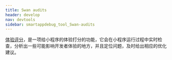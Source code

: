 ```yaml
---
title: Swan audits
header: develop
nav: devtools
sidebar: smartappdebug_tool_Swan-audits
---
```





<a href="https://smartprogram.baidu.com/docs/develop/devtools/audits/">体验评分</a>，是一项给小程序的体验打分的功能，它会在小程序运行过程中实时检查，分析出一些可能影响开发者体验的地方，并且定位问题，及时给出相应的优化建议。
